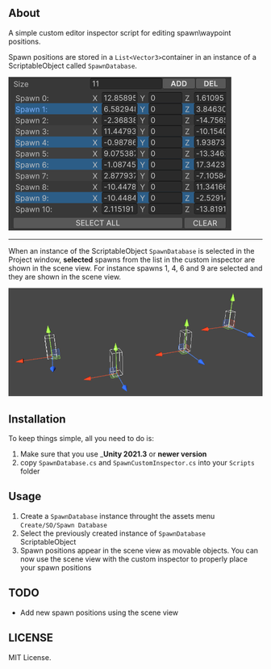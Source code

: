 ## About
A simple custom editor inspector script for editing spawn\waypoint positions.

Spawn positions are stored in a ```List<Vector3>```container in an instance of a ScriptableObject called ```SpawnDatabase```.

![custom editor inspector image][editor-image]
________________________________________________________
When an instance of the ScriptableObject ```SpawnDatabase``` is selected in the Project window, __selected__ spawns from the list in the custom inspector are shown in the scene view. For instance spawns 1, 4, 6 and 9 are selected and they are shown in the scene view.

![scene view image][scene-view-image]

## Installation
To keep things simple, all you need to do is: 
1. Make sure that you use ___Unity 2021.3__ or __newer version__
1. copy ```SpawnDatabase.cs``` and ```SpawnCustomInspector.cs``` into your ```Scripts``` folder

## Usage
1. Create a ```SpawnDatabase``` instance throught the assets menu ```Create/SO/Spawn Database```
2. Select the previously created instance of ```SpawnDatabase``` ScriptableObject
3. Spawn positions appear in the scene view as movable objects. You can now use the scene view with the custom inspector to properly place your spawn positions

## TODO
* Add new spawn positions using the scene view

## LICENSE
MIT License.


[editor-image]: /images/custom-editor.PNG
[scene-view-image]: /images/scene-view.PNG
